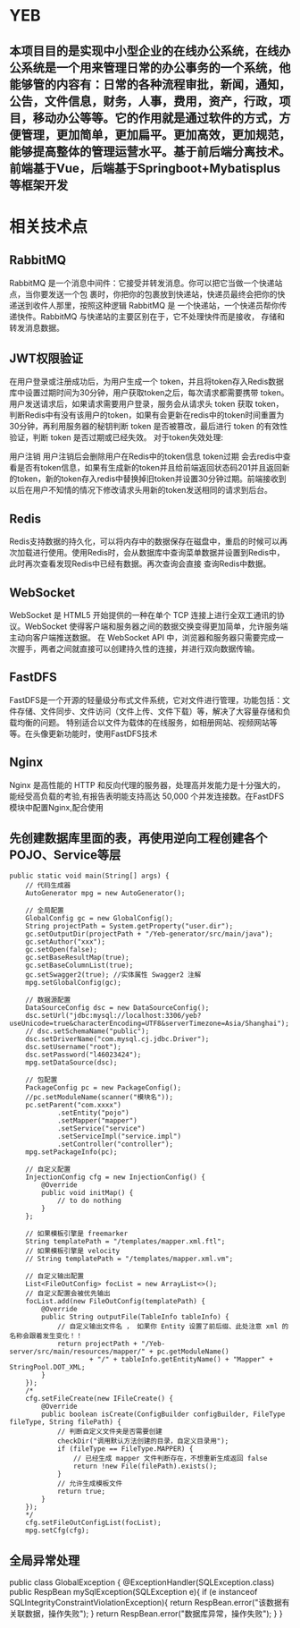# YEB
本项目目的是实现中小型企业的在线办公系统，在线办公系统是一个用来管理日常的办公事务的一个系统，他能够管的内容有：日常的各种流程审批，新闻，通知，公告，文件信息，财务，人事，费用，资产，行政，项目，移动办公等等。它的作用就是通过软件的方式，方便管理，更加简单，更加扁平。更加高效，更加规范，能够提高整体的管理运营水平。基于前后端分离技术。前端基于Vue，后端基于Springboot+Mybatisplus等框架开发
--------------------------------------------------------------------------------------------------------------------------------------------------------------------

# 相关技术点
## RabbitMQ
RabbitMQ 是一个消息中间件：它接受并转发消息。你可以把它当做一个快递站点，当你要发送一个包
裹时，你把你的包裹放到快递站，快递员最终会把你的快递送到收件人那里，按照这种逻辑 RabbitMQ 是
一个快递站，一个快递员帮你传递快件。RabbitMQ 与快递站的主要区别在于，它不处理快件而是接收，
存储和转发消息数据。

## JWT权限验证
在用户登录或注册成功后，为用户生成一个 token，并且将token存入Redis数据库中设置过期时间为30分钟，用户获取token之后，每次请求都需要携带 token。用户发送请求后，如果请求需要用户登录，服务会从请求头 token 获取 token，判断Redis中有没有该用户的token，如果有会更新在redis中的token时间重置为30分钟，再利用服务器的秘钥判断 token 是否被篡改，最后进行 token 的有效性验证，判断 token 是否过期或已经失效。 对于token失效处理:

用户注销 用户注销后会删除用户在Redis中的token信息
token过期 会去redis中查看是否有token信息，如果有生成新的token并且给前端返回状态码201并且返回新的token，新的token存入redis中替换掉旧token并设置30分钟过期。前端接收到以后在用户不知情的情况下修改请求头用新的token发送相同的请求到后台。

## Redis
Redis支持数据的持久化，可以将内存中的数据保存在磁盘中，重启的时候可以再次加载进行使用。使用Redis时，会从数据库中查询菜单数据并设置到Redis中，此时再次查看发现Redis中已经有数据。再次查询会直接
查询Redis中数据。

## WebSocket
WebSocket 是 HTML5 开始提供的一种在单个 TCP 连接上进行全双工通讯的协议。WebSocket 使得客户端和服务器之间的数据交换变得更加简单，允许服务端主动向客户端推送数据。
在 WebSocket API 中，浏览器和服务器只需要完成一次握手，两者之间就直接可以创建持久性的连接，并进行双向数据传输。

## FastDFS
FastDFS是一个开源的轻量级分布式文件系统，它对文件进行管理，功能包括：文件存储、文件同步、文件访问（文件上传、文件下载）等，解决了大容量存储和负载均衡的问题。 特别适合以文件为载体的在线服务，如相册网站、视频网站等等。在头像更新功能时，使用FastDFS技术

## Nginx
Nginx 是高性能的 HTTP 和反向代理的服务器，处理高并发能力是十分强大的，能经受高负载的考验,有报告表明能支持高达 50,000 个并发连接数。在FastDFS模块中配置Nginx,配合使用



## 先创建数据库里面的表，再使用逆向工程创建各个POJO、Service等层

    public static void main(String[] args) {
        // 代码生成器
        AutoGenerator mpg = new AutoGenerator();

        // 全局配置
        GlobalConfig gc = new GlobalConfig();
        String projectPath = System.getProperty("user.dir");
        gc.setOutputDir(projectPath + "/Yeb-generator/src/main/java");
        gc.setAuthor("xxx");
        gc.setOpen(false);
        gc.setBaseResultMap(true);
        gc.setBaseColumnList(true);
        gc.setSwagger2(true); //实体属性 Swagger2 注解
        mpg.setGlobalConfig(gc);

        // 数据源配置
        DataSourceConfig dsc = new DataSourceConfig();
        dsc.setUrl("jdbc:mysql://localhost:3306/yeb?useUnicode=true&characterEncoding=UTF8&serverTimezone=Asia/Shanghai");
        // dsc.setSchemaName("public");
        dsc.setDriverName("com.mysql.cj.jdbc.Driver");
        dsc.setUsername("root");
        dsc.setPassword("l46023424");
        mpg.setDataSource(dsc);

        // 包配置
        PackageConfig pc = new PackageConfig();
        //pc.setModuleName(scanner("模块名"));
        pc.setParent("com.xxxx")
                .setEntity("pojo")
                .setMapper("mapper")
                .setService("service")
                .setServiceImpl("service.impl")
                .setController("controller");
        mpg.setPackageInfo(pc);

        // 自定义配置
        InjectionConfig cfg = new InjectionConfig() {
            @Override
            public void initMap() {
                // to do nothing
            }
        };

        // 如果模板引擎是 freemarker
        String templatePath = "/templates/mapper.xml.ftl";
        // 如果模板引擎是 velocity
        // String templatePath = "/templates/mapper.xml.vm";

        // 自定义输出配置
        List<FileOutConfig> focList = new ArrayList<>();
        // 自定义配置会被优先输出
        focList.add(new FileOutConfig(templatePath) {
            @Override
            public String outputFile(TableInfo tableInfo) {
                // 自定义输出文件名 ， 如果你 Entity 设置了前后缀、此处注意 xml 的名称会跟着发生变化！！
                return projectPath + "/Yeb-server/src/main/resources/mapper/" + pc.getModuleName()
                        + "/" + tableInfo.getEntityName() + "Mapper" + StringPool.DOT_XML;
            }
        });
        /*
        cfg.setFileCreate(new IFileCreate() {
            @Override
            public boolean isCreate(ConfigBuilder configBuilder, FileType fileType, String filePath) {
                // 判断自定义文件夹是否需要创建
                checkDir("调用默认方法创建的目录，自定义目录用");
                if (fileType == FileType.MAPPER) {
                    // 已经生成 mapper 文件判断存在，不想重新生成返回 false
                    return !new File(filePath).exists();
                }
                // 允许生成模板文件
                return true;
            }
        });
        */
        cfg.setFileOutConfigList(focList);
        mpg.setCfg(cfg);


## 全局异常处理



public class GlobalException {
    @ExceptionHandler(SQLException.class)
    public RespBean mySqlException(SQLException e){
        if (e instanceof SQLIntegrityConstraintViolationException){
            return RespBean.error("该数据有关联数据，操作失败");
        }
        return RespBean.error("数据库异常，操作失败");
    }
}


